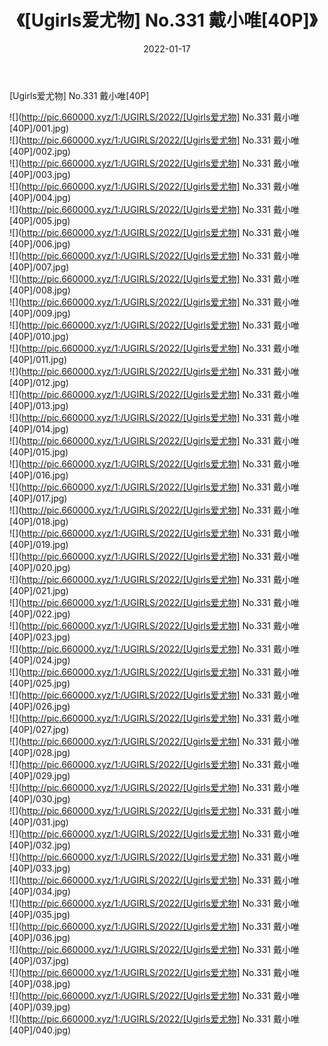 ﻿---
layout: post
title:  《[Ugirls爱尤物] No.331 戴小唯[40P]》
date:   2022-01-17
img: http://pic.660000.xyz/1:/UGIRLS/2022/[Ugirls爱尤物] No.331 戴小唯[40P]/000.jpg
categories: [美女, 清纯, 唯美]
---

[Ugirls爱尤物] No.331 戴小唯[40P]

  ![](http://pic.660000.xyz/1:/UGIRLS/2022/[Ugirls爱尤物] No.331 戴小唯[40P]/001.jpg) <br> ![](http://pic.660000.xyz/1:/UGIRLS/2022/[Ugirls爱尤物] No.331 戴小唯[40P]/002.jpg) <br> ![](http://pic.660000.xyz/1:/UGIRLS/2022/[Ugirls爱尤物] No.331 戴小唯[40P]/003.jpg) <br> ![](http://pic.660000.xyz/1:/UGIRLS/2022/[Ugirls爱尤物] No.331 戴小唯[40P]/004.jpg) <br> ![](http://pic.660000.xyz/1:/UGIRLS/2022/[Ugirls爱尤物] No.331 戴小唯[40P]/005.jpg) <br> ![](http://pic.660000.xyz/1:/UGIRLS/2022/[Ugirls爱尤物] No.331 戴小唯[40P]/006.jpg) <br> ![](http://pic.660000.xyz/1:/UGIRLS/2022/[Ugirls爱尤物] No.331 戴小唯[40P]/007.jpg) <br> ![](http://pic.660000.xyz/1:/UGIRLS/2022/[Ugirls爱尤物] No.331 戴小唯[40P]/008.jpg) <br> ![](http://pic.660000.xyz/1:/UGIRLS/2022/[Ugirls爱尤物] No.331 戴小唯[40P]/009.jpg) <br> ![](http://pic.660000.xyz/1:/UGIRLS/2022/[Ugirls爱尤物] No.331 戴小唯[40P]/010.jpg) <br> ![](http://pic.660000.xyz/1:/UGIRLS/2022/[Ugirls爱尤物] No.331 戴小唯[40P]/011.jpg) <br> ![](http://pic.660000.xyz/1:/UGIRLS/2022/[Ugirls爱尤物] No.331 戴小唯[40P]/012.jpg) <br> ![](http://pic.660000.xyz/1:/UGIRLS/2022/[Ugirls爱尤物] No.331 戴小唯[40P]/013.jpg) <br> ![](http://pic.660000.xyz/1:/UGIRLS/2022/[Ugirls爱尤物] No.331 戴小唯[40P]/014.jpg) <br> ![](http://pic.660000.xyz/1:/UGIRLS/2022/[Ugirls爱尤物] No.331 戴小唯[40P]/015.jpg) <br> ![](http://pic.660000.xyz/1:/UGIRLS/2022/[Ugirls爱尤物] No.331 戴小唯[40P]/016.jpg) <br> ![](http://pic.660000.xyz/1:/UGIRLS/2022/[Ugirls爱尤物] No.331 戴小唯[40P]/017.jpg) <br> ![](http://pic.660000.xyz/1:/UGIRLS/2022/[Ugirls爱尤物] No.331 戴小唯[40P]/018.jpg) <br> ![](http://pic.660000.xyz/1:/UGIRLS/2022/[Ugirls爱尤物] No.331 戴小唯[40P]/019.jpg) <br> ![](http://pic.660000.xyz/1:/UGIRLS/2022/[Ugirls爱尤物] No.331 戴小唯[40P]/020.jpg) <br> ![](http://pic.660000.xyz/1:/UGIRLS/2022/[Ugirls爱尤物] No.331 戴小唯[40P]/021.jpg) <br> ![](http://pic.660000.xyz/1:/UGIRLS/2022/[Ugirls爱尤物] No.331 戴小唯[40P]/022.jpg) <br> ![](http://pic.660000.xyz/1:/UGIRLS/2022/[Ugirls爱尤物] No.331 戴小唯[40P]/023.jpg) <br> ![](http://pic.660000.xyz/1:/UGIRLS/2022/[Ugirls爱尤物] No.331 戴小唯[40P]/024.jpg) <br> ![](http://pic.660000.xyz/1:/UGIRLS/2022/[Ugirls爱尤物] No.331 戴小唯[40P]/025.jpg) <br> ![](http://pic.660000.xyz/1:/UGIRLS/2022/[Ugirls爱尤物] No.331 戴小唯[40P]/026.jpg) <br> ![](http://pic.660000.xyz/1:/UGIRLS/2022/[Ugirls爱尤物] No.331 戴小唯[40P]/027.jpg) <br> ![](http://pic.660000.xyz/1:/UGIRLS/2022/[Ugirls爱尤物] No.331 戴小唯[40P]/028.jpg) <br> ![](http://pic.660000.xyz/1:/UGIRLS/2022/[Ugirls爱尤物] No.331 戴小唯[40P]/029.jpg) <br> ![](http://pic.660000.xyz/1:/UGIRLS/2022/[Ugirls爱尤物] No.331 戴小唯[40P]/030.jpg) <br> ![](http://pic.660000.xyz/1:/UGIRLS/2022/[Ugirls爱尤物] No.331 戴小唯[40P]/031.jpg) <br> ![](http://pic.660000.xyz/1:/UGIRLS/2022/[Ugirls爱尤物] No.331 戴小唯[40P]/032.jpg) <br> ![](http://pic.660000.xyz/1:/UGIRLS/2022/[Ugirls爱尤物] No.331 戴小唯[40P]/033.jpg) <br> ![](http://pic.660000.xyz/1:/UGIRLS/2022/[Ugirls爱尤物] No.331 戴小唯[40P]/034.jpg) <br> ![](http://pic.660000.xyz/1:/UGIRLS/2022/[Ugirls爱尤物] No.331 戴小唯[40P]/035.jpg) <br> ![](http://pic.660000.xyz/1:/UGIRLS/2022/[Ugirls爱尤物] No.331 戴小唯[40P]/036.jpg) <br> ![](http://pic.660000.xyz/1:/UGIRLS/2022/[Ugirls爱尤物] No.331 戴小唯[40P]/037.jpg) <br> ![](http://pic.660000.xyz/1:/UGIRLS/2022/[Ugirls爱尤物] No.331 戴小唯[40P]/038.jpg) <br> ![](http://pic.660000.xyz/1:/UGIRLS/2022/[Ugirls爱尤物] No.331 戴小唯[40P]/039.jpg) <br> ![](http://pic.660000.xyz/1:/UGIRLS/2022/[Ugirls爱尤物] No.331 戴小唯[40P]/040.jpg) <br>